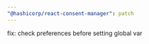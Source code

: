 ```yaml
---
"@hashicorp/react-consent-manager": patch
---
```


fix: check preferences before setting global var
